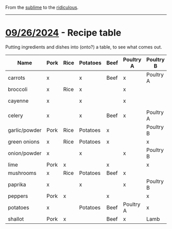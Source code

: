 From the [sublime](https://www.youtube.com/watch?v=CNUTlKqSO-I) to the [ridiculous](https://www.youtube.com/watch?v=zy9FkAXMBfk).

--------------------------------------------------------------------

# [09/26/2024](#9262024) - Recipe table

Putting ingredients and dishes into (onto?) a table, to see what comes out. 

| Name | Pork | Rice | Potatoes | Beef | Poultry A | Poultry B | Lamb |
| ------- | ------- | ------- | ------- | -------| ------- | ------- | ------- |
| carrots | x | | x | Beef | x | Poultry A | Lamb |
| broccoli| x | Rice | x | | x | |
| cayenne| x | | x | | x | | Poultry B | x |
| celery| x | | x | Beef | x | Poultry A | Lamb |
| garlic/powder | Pork | Rice | Potatoes | x | | Poultry B | Lamb |
| green onions| x | Rice | Potatoes | x | | x |
| onion/powder| x | | x | | x | Poultry B | x |
| lime| Pork | x | | x | | x | |
| mushrooms | x | Rice | Potatoes | Beef | x | |
| paprika| x | | x | | x | Poultry B |
| peppers| Pork | x | | x | | x |
| potatoes| x | | Potatoes | Beef | Poultry A | x |
| shallot| Pork | x | | Beef | x | Lamb |

